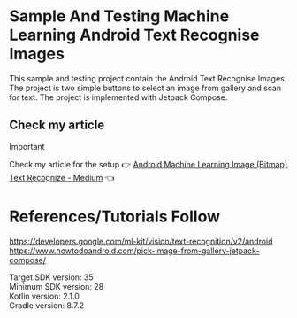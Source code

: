 # Sample And Testing Machine Learning Android Text Recognise Images

This sample and testing project contain the Android Text Recognise Images.
The project is two simple buttons to select an image from gallery and scan for text.
The project is implemented with Jetpack Compose.

## Check my article

> [!IMPORTANT]  
> Check my article for the setup :point_right: [Android Machine Learning Image (Bitmap) Text Recognize - Medium](https://medium.com/@nicosnicolaou/android-machine-learning-image-bitmap-text-recognize-31659d5a39d4) :point_left: <br />

# References/Tutorials Follow

https://developers.google.com/ml-kit/vision/text-recognition/v2/android  <br />
https://www.howtodoandroid.com/pick-image-from-gallery-jetpack-compose/  <br />

Target SDK version: 35 <br />
Minimum SDK version: 28 <br />
Kotlin version: 2.1.0 <br />
Gradle version: 8.7.2 <br />
